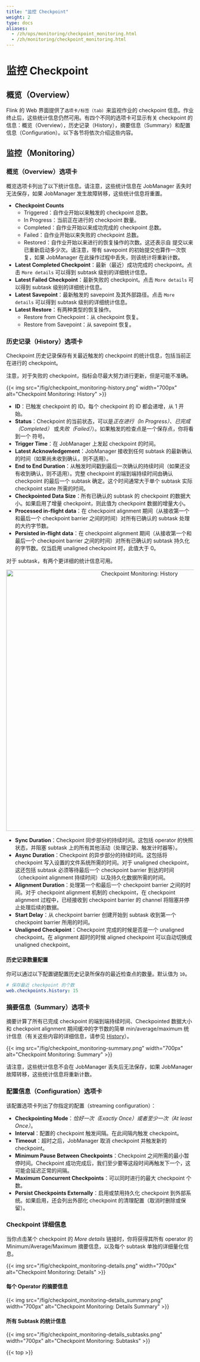 ```yaml
---
title: "监控 Checkpoint"
weight: 2
type: docs
aliases:
  - /zh/ops/monitoring/checkpoint_monitoring.html
  - /zh/monitoring/checkpoint_monitoring.html
---
```

<!--
Licensed to the Apache Software Foundation (ASF) under one
or more contributor license agreements.  See the NOTICE file
distributed with this work for additional information
regarding copyright ownership.  The ASF licenses this file
to you under the Apache License, Version 2.0 (the
"License"); you may not use this file except in compliance
with the License.  You may obtain a copy of the License at

  http://www.apache.org/licenses/LICENSE-2.0

Unless required by applicable law or agreed to in writing,
software distributed under the License is distributed on an
"AS IS" BASIS, WITHOUT WARRANTIES OR CONDITIONS OF ANY
KIND, either express or implied.  See the License for the
specific language governing permissions and limitations
under the License.
-->

# 监控 Checkpoint

<a name="overview"></a>

## 概览（Overview）

Flink 的 Web 界面提供了`选项卡/标签（tab）`来监视作业的 checkpoint 信息。作业终止后，这些统计信息仍然可用。有四个不同的选项卡可显示有关 checkpoint 的信息：概览（Overview），历史记录（History），摘要信息（Summary）和配置信息（Configuration）。以下各节将依次介绍这些内容。

<a name="monitoring"></a>

## 监控（Monitoring）

<a name="overview-tab"></a>

### 概览（Overview）选项卡

概览选项卡列出了以下统计信息。请注意，这些统计信息在 JobManager 丢失时无法保存，如果 JobManager 发生故障转移，这些统计信息将重置。

- **Checkpoint Counts**
	- Triggered：自作业开始以来触发的 checkpoint 总数。
	- In Progress：当前正在进行的 checkpoint 数量。
	- Completed：自作业开始以来成功完成的 checkpoint 总数。
	- Failed：自作业开始以来失败的 checkpoint 总数。
	- Restored：自作业开始以来进行的恢复操作的次数。这还表示自  提交以来已重新启动多少次。请注意，带有 savepoint 的初始提交也算作一次恢复，如果 JobManager 在此操作过程中丢失，则该统计将重新计数。
- **Latest Completed Checkpoint**：最新（最近）成功完成的 checkpoint。点击 `More details` 可以得到 subtask 级别的详细统计信息。
- **Latest Failed Checkpoint**：最新失败的 checkpoint。点击 `More details` 可以得到 subtask 级别的详细统计信息。
- **Latest Savepoint**：最新触发的 savepoint 及其外部路径。点击 `More details` 可以得到 subtask 级别的详细统计信息。
- **Latest Restore**：有两种类型的恢复操作。
	- Restore from Checkpoint：从 checkpoint 恢复。
	- Restore from Savepoint：从 savepoint 恢复。

<a name="history-tab"></a>

### 历史记录（History）选项卡

Checkpoint 历史记录保存有关最近触发的 checkpoint 的统计信息，包括当前正在进行的 checkpoint。

注意，对于失败的 checkpoint，指标会尽最大努力进行更新，但是可能不准确。


{{< img src="/fig/checkpoint_monitoring-history.png" width="700px" alt="Checkpoint Monitoring: History" >}}

- **ID**：已触发 checkpoint 的 ID。每个 checkpoint 的 ID 都会递增，从 1 开始。
- **Status**：Checkpoint 的当前状态，可以是*正在进行（In Progress）*、*已完成（Completed）* 或*失败（Failed）*）。如果触发的检查点是一个保存点，你将看到一个  符号。
- **Trigger Time**：在 JobManager 上发起 checkpoint 的时间。
- **Latest Acknowledgement**：JobManager 接收到任何 subtask 的最新确认的时间（如果尚未收到确认，则不适用）。
- **End to End Duration**：从触发时间戳到最后一次确认的持续时间（如果还没有收到确认，则不适用）。完整 checkpoint 的端到端持续时间由确认 checkpoint 的最后一个 subtask 确定。这个时间通常大于单个 subtask 实际 checkpoint state 所需的时间。
- **Checkpointed Data Size**：所有已确认的 subtask 的 checkpoint 的数据大小。如果启用了增量 checkpoint，则此值为 checkpoint 数据的增量大小。
- **Processed in-flight data**：在 checkpoint alignment 期间（从接收第一个和最后一个 checkpoint barrier 之间的时间）对所有已确认的 subtask 处理的大约字节数。
- **Persisted in-flight data**：在 checkpoint alignment 期间（从接收第一个和最后一个 checkpoint barrier 之间的时间）对所有已确认的 subtask 持久化的字节数。仅当启用 unaligned checkpoint 时，此值大于 0。

对于 subtask，有两个更详细的统计信息可用。

<center>
  <img src="{% link /fig/checkpoint_monitoring-history-subtasks.png %}" width="700px" alt="Checkpoint Monitoring: History">
</center>

- **Sync Duration**：Checkpoint 同步部分的持续时间。这包括 operator 的快照状态，并阻塞 subtask 上的所有其他活动（处理记录、触发计时器等）。
- **Async Duration**：Checkpoint 的异步部分的持续时间。这包括将 checkpoint 写入设置的文件系统所需的时间。对于 unaligned checkpoint，这还包括 subtask 必须等待最后一个 checkpoint barrier 到达的时间（checkpoint alignment 持续时间）以及持久化数据所需的时间。
- **Alignment Duration**：处理第一个和最后一个 checkpoint barrier 之间的时间。对于 checkpoint alignment 机制的 checkpoint，在 checkpoint alignment 过程中，已经接收到 checkpoint barrier 的 channel 将阻塞并停止处理后续的数据。
- **Start Delay**：从 checkpoint barrier 创建开始到 subtask 收到第一个 checkpoint barrier 所用的时间。
- **Unaligned Checkpoint**：Checkpoint 完成的时候是否是一个 unaligned checkpoint。在 alignment 超时的时候 aligned checkpoint 可以自动切换成 unaligned checkpoint。

<a name="history-size-configuration"></a>

#### 历史记录数量配置

你可以通过以下配置键配置历史记录所保存的最近检查点的数量。默认值为 `10`。

```yaml
# 保存最近 checkpoint 的个数
web.checkpoints.history: 15
```

<a name="summary-tab"></a>

### 摘要信息（Summary）选项卡

摘要计算了所有已完成 checkpoint 的端到端持续时间、Checkpointed 数据大小和 checkpoint alignment 期间缓冲的字节数的简单 min/average/maximum 统计信息（有关这些内容的详细信息，请参见 [History](#history-tab)）。

{{< img src="/fig/checkpoint_monitoring-summary.png" width="700px" alt="Checkpoint Monitoring: Summary" >}}

请注意，这些统计信息不会在 JobManager 丢失后无法保存，如果 JobManager 故障转移，这些统计信息将重新计数。

<a name="configuration-tab"></a>

### 配置信息（Configuration）选项卡

该配置选项卡列出了你指定的配置（streaming configuration）：

- **Checkpointing Mode**：*恰好一次（Exactly Once）*或者*至少一次（At least Once）*。
- **Interval**：配置的 checkpoint 触发间隔。在此间隔内触发 checkpoint。
- **Timeout**：超时之后，JobManager 取消 checkpoint 并触发新的 checkpoint。
- **Minimum Pause Between Checkpoints**：Checkpoint 之间所需的最小暂停时间。Checkpoint 成功完成后，我们至少要等这段时间再触发下一个，这可能会延迟正常的间隔。
- **Maximum Concurrent Checkpoints**：可以同时进行的最大 checkpoint 个数。
- **Persist Checkpoints Externally**：启用或禁用持久化 checkpoint 到外部系统。如果启用，还会列出外部化 checkpoint 的清理配置（取消时删除或保留）。

<a name="checkpoint-details"></a>

### Checkpoint 详细信息

当你点击某个 checkpoint 的 *More details* 链接时，你将获得其所有 operator 的 Minimum/Average/Maximum 摘要信息，以及每个 subtask 单独的详细量化信息。

{{< img src="/fig/checkpoint_monitoring-details.png" width="700px" alt="Checkpoint Monitoring: Details" >}}

<a name="summary-per-operator"></a>

#### 每个 Operator 的摘要信息

{{< img src="/fig/checkpoint_monitoring-details_summary.png" width="700px" alt="Checkpoint Monitoring: Details Summary" >}}

<a name="all-subtask-statistics"></a>

#### 所有 Subtask 的统计信息

{{< img src="/fig/checkpoint_monitoring-details_subtasks.png" width="700px" alt="Checkpoint Monitoring: Subtasks" >}}

{{< top >}}
